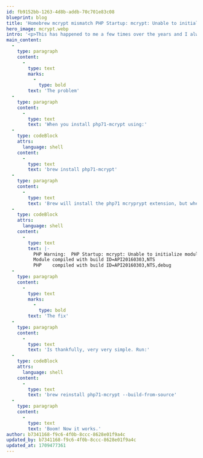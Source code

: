 ```yaml
---
id: fb9152bb-1263-4d8b-addb-70c701e83c08
blueprint: blog
title: 'Homebrew mcrypt mismatch PHP Startup: mcrypt: Unable to initialize module'
hero_image: mcrypt.webp
intro: '<p>This has happened to me a few times over the years and I always forget how to fix it. I’m scribbling it down here as much for myself as I am for you.</p>'
main_content:
  -
    type: paragraph
    content:
      -
        type: text
        marks:
          -
            type: bold
        text: 'The problem'
  -
    type: paragraph
    content:
      -
        type: text
        text: 'When you install php71-mcrypt using:'
  -
    type: codeBlock
    attrs:
      language: shell
    content:
      -
        type: text
        text: 'brew install php71-mcrypt'
  -
    type: paragraph
    content:
      -
        type: text
        text: 'Brew will install the php71 mcryprypt extension, but when you then use php you’ll note that mcrypt doesn’t work. If you restart php and you get something like this:'
  -
    type: codeBlock
    attrs:
      language: shell
    content:
      -
        type: text
        text: |-
          PHP Warning:  PHP Startup: mcrypt: Unable to initialize module
          Module compiled with build ID=API20160303,NTS
          PHP    compiled with build ID=API20160303,NTS,debug
  -
    type: paragraph
    content:
      -
        type: text
        marks:
          -
            type: bold
        text: 'The fix'
  -
    type: paragraph
    content:
      -
        type: text
        text: 'Is thankfully, very very simple. Run:'
  -
    type: codeBlock
    attrs:
      language: shell
    content:
      -
        type: text
        text: 'brew reinstall php71-mcrypt --build-from-source'
  -
    type: paragraph
    content:
      -
        type: text
        text: 'Boom! Now it works.'
author: b7341168-f9c6-4f0b-8ccc-8628e01f9a4c
updated_by: b7341168-f9c6-4f0b-8ccc-8628e01f9a4c
updated_at: 1709477361
---
```

